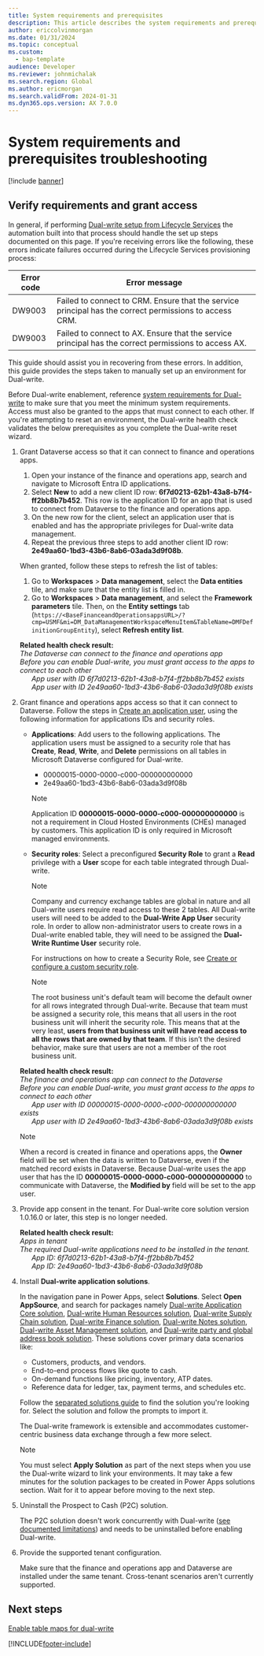 ```yaml
---
title: System requirements and prerequisites
description: This article describes the system requirements and prerequisites that must be in place before you can enable dual-write for finance and operations apps.
author: ericcolvinmorgan
ms.date: 01/31/2024
ms.topic: conceptual
ms.custom: 
  - bap-template
audience: Developer
ms.reviewer: johnmichalak
ms.search.region: Global
ms.author: ericmorgan
ms.search.validFrom: 2024-01-31
ms.dyn365.ops.version: AX 7.0.0
---
```


<!-- markdownlint-disable MD033 -->
<!-- markdownlint-disable MD025 -->
# System requirements and prerequisites troubleshooting

[!include [banner](../../includes/banner.md)]

## Verify requirements and grant access

In general, if performing [Dual-write setup from Lifecycle Services](lcs-setup.md) the automation built into that process should handle the set up steps documented on this page. If you're receiving errors like the following, these errors indicate failures occurred during the Lifecycle Services provisioning process:

| Error code | Error message |
| --- | --- |
| DW9003 | Failed to connect to CRM. Ensure that the service principal has the correct permissions to access CRM.|
| DW9003 | Failed to connect to AX. Ensure that the service principal has the correct permissions to access AX. |

This guide should assist you in recovering from these errors. In addition, this guide provides the steps taken to manually set up an environment for Dual-write.

Before Dual-write enablement, reference [system requirements for Dual-write](dual-write-system-req.md) to make sure that you meet the minimum system requirements. Access must also be granted to the apps that must connect to each other. If you're attempting to reset an environment, the Dual-write health check validates the below prerequisites as you complete the Dual-write reset wizard.

1. Grant Dataverse access so that it can connect to finance and operations apps.

    1. Open your instance of the finance and operations app, search and navigate to Microsoft Entra ID applications.
    2. Select **New** to add a new client ID row: **6f7d0213-62b1-43a8-b7f4-ff2bb8b7b452**. This row is the application ID for an app that is used to connect from Dataverse to the finance and operations app.
    3. On the new row for the client, select an application user that is enabled and has the appropriate privileges for Dual-write data management.
    4. Repeat the previous three steps to add another client ID row: **2e49aa60-1bd3-43b6-8ab6-03ada3d9f08b**.

    When granted, follow these steps to refresh the list of tables:

    1. Go to **Workspaces** \> **Data management**, select the **Data entities** tile, and make sure that the entity list is filled in.
    2. Go to **Workspaces** \> **Data management**, and select the **Framework parameters** tile. Then, on the **Entity settings** tab (`https://<BaseFinanceandOperationsappsURL>/?cmp=USMF&mi=DM_DataManagementWorkspaceMenuItem&TableName=DMFDefinitionGroupEntity`), select **Refresh entity list**.

    **Related health check result:**<br>
    *The Dataverse can connect to the finance and operations app*<br>
    *Before you can enable Dual-write, you must grant access to the apps to connect to each other<br>
    &nbsp;&nbsp;&nbsp;&nbsp;&nbsp;&nbsp;App user with ID 6f7d0213-62b1-43a8-b7f4-ff2bb8b7b452 exists<br>
    &nbsp;&nbsp;&nbsp;&nbsp;&nbsp;&nbsp;App user with ID 2e49aa60-1bd3-43b6-8ab6-03ada3d9f08b exists*

2. Grant finance and operations apps access so that it can connect to Dataverse. Follow the steps in [Create an application user](/power-platform/admin/manage-application-users#create-an-application-user), using the following information for applications IDs and security roles.

    + **Applications**: Add users to the following applications. The application users must be assigned to a security role that has **Create**, **Read**, **Write**, and **Delete** permissions on all tables in Microsoft Dataverse configured for Dual-write.

        + 00000015-0000-0000-c000-000000000000
        + 2e49aa60-1bd3-43b6-8ab6-03ada3d9f08b

        > [!NOTE]
        > Application ID **00000015-0000-0000-c000-000000000000** is not a requirement in Cloud Hosted Environments (CHEs) managed by customers. This application ID is only required in Microsoft managed environments.  

    + **Security roles**: Select a preconfigured **Security Role** to grant a **Read** privilege with a **User** scope for each table integrated through Dual-write.

        >[!NOTE]
        > Company and currency exchange tables are global in nature and all Dual-write users require read access to these 2 tables.
        > All Dual-write users will need to be added to the **Dual-Write App User** security role.
        > In order to allow non-administrator users to create rows in a Dual-write enabled table, they will need to be assigned the **Dual-Write Runtime User** security role.

        For instructions on how to create a Security Role, see [Create or configure a custom security role](/power-platform/admin/database-security#create-or-configure-a-custom-security-role).

        > [!NOTE]
        > The root business unit's default team will become the default owner for all rows integrated through Dual-write.
        > Because that team must be assigned a security role, this means that all users in the root business unit will inherit the security role.
        > This means that at the very least, **users from that business unit will have read access to all the rows that are owned by that team**. If this isn’t the desired behavior, make sure that users are not a member of the root business unit.

    **Related health check result:**<br>
    *The finance and operations app can connect to the Dataverse*<br>
    *Before you can enable Dual-write, you must grant access to the apps to connect to each other<br>
    &nbsp;&nbsp;&nbsp;&nbsp;&nbsp;&nbsp;App user with ID 00000015-0000-0000-c000-000000000000 exists<br>
    &nbsp;&nbsp;&nbsp;&nbsp;&nbsp;&nbsp;App user with ID 2e49aa60-1bd3-43b6-8ab6-03ada3d9f08b exists*

    > [!NOTE]
    > When a record is created in finance and operations apps, the **Owner** field will be set when the data is written to Dataverse, even if the matched record exists in Dataverse. Because Dual-write uses the app user that has the ID **00000015-0000-0000-c000-000000000000** to communicate with Dataverse, the **Modified by** field will be set to the app user.

3. Provide app consent in the tenant.
   For Dual-write core solution version 1.0.16.0 or later, this step is no longer needed.

    **Related health check result:**<br>
    *Apps in tenant*<br>
    *The required Dual-write applications need to be installed in the tenant.<br>
    &nbsp;&nbsp;&nbsp;&nbsp;&nbsp;&nbsp;App ID: 6f7d0213-62b1-43a8-b7f4-ff2bb8b7b452<br>
    &nbsp;&nbsp;&nbsp;&nbsp;&nbsp;&nbsp;App ID: 2e49aa60-1bd3-43b6-8ab6-03ada3d9f08b*

4. Install **Dual-write application solutions**.

    In the navigation pane in Power Apps, select **Solutions**. Select **Open AppSource**, and search for packages namely [Dual-write Application Core solution](https://appsource.microsoft.com/product/dynamics-365/mscrm.dwappcore?tab=Overview), [Dual-write Human Resources solution](https://appsource.microsoft.com/product/dynamics-365/mscrm.hcm_dualwrite?tab=Overview), [Dual-write Supply Chain solution](https://appsource.microsoft.com/en-us/product/dynamics-365/mscrm.dwscm?tab=Overview), [Dual-write Finance solution](https://appsource.microsoft.com/en-us/product/dynamics-365/mscrm.dwfne?exp=kyyw&tab=Overview), [Dual-write Notes solution](https://appsource.microsoft.com/product/dynamics-365/mscrm.dwnotessln?tab=Overview), [Dual-write Asset Management solution](https://appsource.microsoft.com/product/dynamics-365/mscrm.dwassetmanagement?tab=Overview), and [Dual-write party and global address book solution](https://appsource.microsoft.com/product/dynamics-365/mscrm.dwgabsln?tab=Overview). These solutions cover primary data scenarios like:

    + Customers, products, and vendors.
    + End-to-end process flows like quote to cash.
    + On-demand functions like pricing, inventory, ATP dates.
    + Reference data for ledger, tax, payment terms, and schedules etc.

    Follow the [separated solutions guide](separated-solutions.md) to find the solution you're looking for. Select the solution and follow the prompts to import it.

    The Dual-write framework is extensible and accommodates customer-centric business data exchange through a few more select.

    > [!NOTE]
    > You must select **Apply Solution** as part of the next steps when you use the Dual-write wizard to link your environments.
    > It may take a few minutes for the solution packages to be created in Power Apps solutions section. Wait for it to appear before moving to the next step.

5. Uninstall the Prospect to Cash (P2C) solution.

    The P2C solution doesn't work concurrently with Dual-write ([see documented limitations](dual-write-system-req.md)) and needs to be uninstalled before enabling Dual-write.

6. Provide the supported tenant configuration.

    Make sure that the finance and operations app and Dataverse are installed under the same tenant. Cross-tenant scenarios aren't currently supported.

## Next steps

[Enable table maps for dual-write](enable-entity-map.md)

[!INCLUDE[footer-include](../../../../includes/footer-banner.md)]
